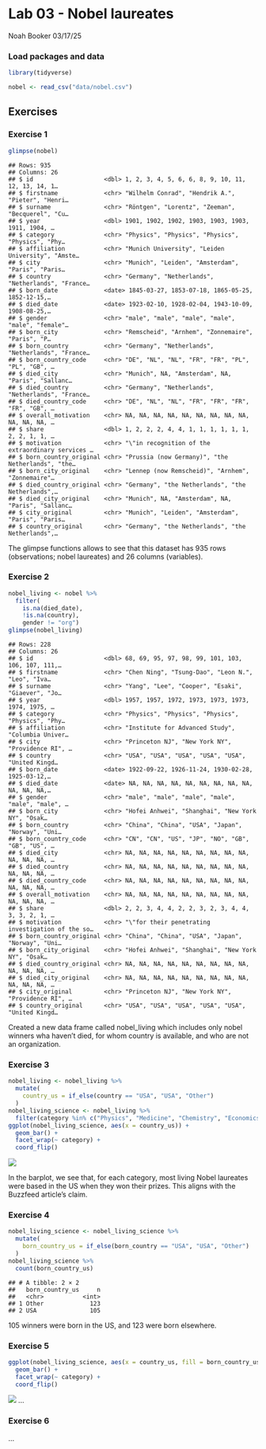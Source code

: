 Lab 03 - Nobel laureates
================
Noah Booker
03/17/25

### Load packages and data

``` r
library(tidyverse) 
```

``` r
nobel <- read_csv("data/nobel.csv")
```

## Exercises

### Exercise 1

``` r
glimpse(nobel)
```

    ## Rows: 935
    ## Columns: 26
    ## $ id                    <dbl> 1, 2, 3, 4, 5, 6, 6, 8, 9, 10, 11, 12, 13, 14, 1…
    ## $ firstname             <chr> "Wilhelm Conrad", "Hendrik A.", "Pieter", "Henri…
    ## $ surname               <chr> "Röntgen", "Lorentz", "Zeeman", "Becquerel", "Cu…
    ## $ year                  <dbl> 1901, 1902, 1902, 1903, 1903, 1903, 1911, 1904, …
    ## $ category              <chr> "Physics", "Physics", "Physics", "Physics", "Phy…
    ## $ affiliation           <chr> "Munich University", "Leiden University", "Amste…
    ## $ city                  <chr> "Munich", "Leiden", "Amsterdam", "Paris", "Paris…
    ## $ country               <chr> "Germany", "Netherlands", "Netherlands", "France…
    ## $ born_date             <date> 1845-03-27, 1853-07-18, 1865-05-25, 1852-12-15,…
    ## $ died_date             <date> 1923-02-10, 1928-02-04, 1943-10-09, 1908-08-25,…
    ## $ gender                <chr> "male", "male", "male", "male", "male", "female"…
    ## $ born_city             <chr> "Remscheid", "Arnhem", "Zonnemaire", "Paris", "P…
    ## $ born_country          <chr> "Germany", "Netherlands", "Netherlands", "France…
    ## $ born_country_code     <chr> "DE", "NL", "NL", "FR", "FR", "PL", "PL", "GB", …
    ## $ died_city             <chr> "Munich", NA, "Amsterdam", NA, "Paris", "Sallanc…
    ## $ died_country          <chr> "Germany", "Netherlands", "Netherlands", "France…
    ## $ died_country_code     <chr> "DE", "NL", "NL", "FR", "FR", "FR", "FR", "GB", …
    ## $ overall_motivation    <chr> NA, NA, NA, NA, NA, NA, NA, NA, NA, NA, NA, NA, …
    ## $ share                 <dbl> 1, 2, 2, 2, 4, 4, 1, 1, 1, 1, 1, 1, 2, 2, 1, 1, …
    ## $ motivation            <chr> "\"in recognition of the extraordinary services …
    ## $ born_country_original <chr> "Prussia (now Germany)", "the Netherlands", "the…
    ## $ born_city_original    <chr> "Lennep (now Remscheid)", "Arnhem", "Zonnemaire"…
    ## $ died_country_original <chr> "Germany", "the Netherlands", "the Netherlands",…
    ## $ died_city_original    <chr> "Munich", NA, "Amsterdam", NA, "Paris", "Sallanc…
    ## $ city_original         <chr> "Munich", "Leiden", "Amsterdam", "Paris", "Paris…
    ## $ country_original      <chr> "Germany", "the Netherlands", "the Netherlands",…

The glimpse functions allows to see that this dataset has 935 rows
(observations; nobel laureates) and 26 columns (variables).

### Exercise 2

``` r
nobel_living <- nobel %>% 
  filter(
    is.na(died_date),
    !is.na(country),
    gender != "org")
glimpse(nobel_living)
```

    ## Rows: 228
    ## Columns: 26
    ## $ id                    <dbl> 68, 69, 95, 97, 98, 99, 101, 103, 106, 107, 111,…
    ## $ firstname             <chr> "Chen Ning", "Tsung-Dao", "Leon N.", "Leo", "Iva…
    ## $ surname               <chr> "Yang", "Lee", "Cooper", "Esaki", "Giaever", "Jo…
    ## $ year                  <dbl> 1957, 1957, 1972, 1973, 1973, 1973, 1974, 1975, …
    ## $ category              <chr> "Physics", "Physics", "Physics", "Physics", "Phy…
    ## $ affiliation           <chr> "Institute for Advanced Study", "Columbia Univer…
    ## $ city                  <chr> "Princeton NJ", "New York NY", "Providence RI", …
    ## $ country               <chr> "USA", "USA", "USA", "USA", "USA", "United Kingd…
    ## $ born_date             <date> 1922-09-22, 1926-11-24, 1930-02-28, 1925-03-12,…
    ## $ died_date             <date> NA, NA, NA, NA, NA, NA, NA, NA, NA, NA, NA, NA,…
    ## $ gender                <chr> "male", "male", "male", "male", "male", "male", …
    ## $ born_city             <chr> "Hofei Anhwei", "Shanghai", "New York NY", "Osak…
    ## $ born_country          <chr> "China", "China", "USA", "Japan", "Norway", "Uni…
    ## $ born_country_code     <chr> "CN", "CN", "US", "JP", "NO", "GB", "GB", "US", …
    ## $ died_city             <chr> NA, NA, NA, NA, NA, NA, NA, NA, NA, NA, NA, NA, …
    ## $ died_country          <chr> NA, NA, NA, NA, NA, NA, NA, NA, NA, NA, NA, NA, …
    ## $ died_country_code     <chr> NA, NA, NA, NA, NA, NA, NA, NA, NA, NA, NA, NA, …
    ## $ overall_motivation    <chr> NA, NA, NA, NA, NA, NA, NA, NA, NA, NA, NA, NA, …
    ## $ share                 <dbl> 2, 2, 3, 4, 4, 2, 2, 3, 2, 3, 4, 4, 3, 3, 2, 1, …
    ## $ motivation            <chr> "\"for their penetrating investigation of the so…
    ## $ born_country_original <chr> "China", "China", "USA", "Japan", "Norway", "Uni…
    ## $ born_city_original    <chr> "Hofei Anhwei", "Shanghai", "New York NY", "Osak…
    ## $ died_country_original <chr> NA, NA, NA, NA, NA, NA, NA, NA, NA, NA, NA, NA, …
    ## $ died_city_original    <chr> NA, NA, NA, NA, NA, NA, NA, NA, NA, NA, NA, NA, …
    ## $ city_original         <chr> "Princeton NJ", "New York NY", "Providence RI", …
    ## $ country_original      <chr> "USA", "USA", "USA", "USA", "USA", "United Kingd…

Created a new data frame called nobel_living which includes only nobel
winners wha haven’t died, for whom country is available, and who are not
an organization.

### Exercise 3

``` r
nobel_living <- nobel_living %>%
  mutate(
    country_us = if_else(country == "USA", "USA", "Other")
  )
nobel_living_science <- nobel_living %>%
  filter(category %in% c("Physics", "Medicine", "Chemistry", "Economics"))
ggplot(nobel_living_science, aes(x = country_us)) +
  geom_bar() +
  facet_wrap(~ category) +
  coord_flip()
```

![](lab-03_files/figure-gfm/barplot-1.png)<!-- -->

In the barplot, we see that, for each category, most living Nobel
laureates were based in the US when they won their prizes. This aligns
with the Buzzfeed article’s claim.

### Exercise 4

``` r
nobel_living_science <- nobel_living_science %>% 
  mutate(
    born_country_us = if_else(born_country == "USA", "USA", "Other")
  )
nobel_living_science %>% 
  count(born_country_us)
```

    ## # A tibble: 2 × 2
    ##   born_country_us     n
    ##   <chr>           <int>
    ## 1 Other             123
    ## 2 USA               105

105 winners were born in the US, and 123 were born elsewhere.

### Exercise 5

``` r
ggplot(nobel_living_science, aes(x = country_us, fill = born_country_us)) +
  geom_bar() +
  facet_wrap(~ category) +
  coord_flip()
```

![](lab-03_files/figure-gfm/barplot2-1.png)<!-- --> …

### Exercise 6

…
